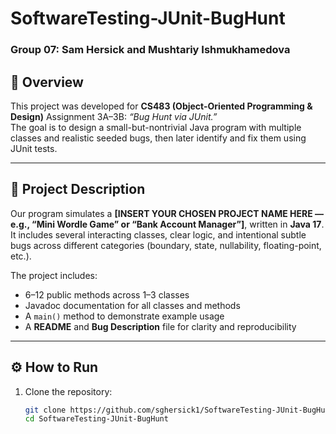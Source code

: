# SoftwareTesting-JUnit-BugHunt
### Group 07: Sam Hersick and Mushtariy Ishmukhamedova  

## 📘 Overview  
This project was developed for **CS483 (Object-Oriented Programming & Design)** Assignment 3A–3B: *“Bug Hunt via JUnit.”*  
The goal is to design a small-but-nontrivial Java program with multiple classes and realistic seeded bugs, then later identify and fix them using JUnit tests.

---

## 🧩 Project Description  
Our program simulates a **[INSERT YOUR CHOSEN PROJECT NAME HERE — e.g., “Mini Wordle Game” or “Bank Account Manager”]**, written in **Java 17**.  
It includes several interacting classes, clear logic, and intentional subtle bugs across different categories (boundary, state, nullability, floating-point, etc.).  

The project includes:
- 6–12 public methods across 1–3 classes  
- Javadoc documentation for all classes and methods  
- A `main()` method to demonstrate example usage  
- A **README** and **Bug Description** file for clarity and reproducibility  

---

## ⚙️ How to Run  
1. Clone the repository:
   ```bash
   git clone https://github.com/sghersick1/SoftwareTesting-JUnit-BugHunt.git
   cd SoftwareTesting-JUnit-BugHunt
